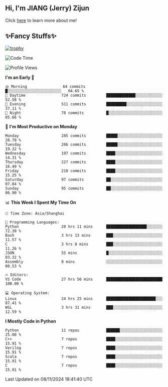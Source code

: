 ## Hi, I'm JIANG (Jerry) Zijun

Click [here](https://jzjerry.github.io/about/) to learn more about me!

## ✨Fancy Stuffs✨
[![trophy](https://github-profile-trophy.vercel.app/?username=jzjerry&theme=onedark)](https://github.com/ryo-ma/github-profile-trophy)
<!--START_SECTION:waka-->
![Code Time](http://img.shields.io/badge/Code%20Time-851%20hrs%2021%20mins-blue)

![Profile Views](http://img.shields.io/badge/Profile%20Views-0-blue)

**I'm an Early 🐤** 

```text
🌞 Morning                64 commits          █░░░░░░░░░░░░░░░░░░░░░░░░   04.65 % 
🌆 Daytime                724 commits         █████████████░░░░░░░░░░░░   52.58 % 
🌃 Evening                511 commits         █████████░░░░░░░░░░░░░░░░   37.11 % 
🌙 Night                  78 commits          █░░░░░░░░░░░░░░░░░░░░░░░░   05.66 % 
```
📅 **I'm Most Productive on Monday** 

```text
Monday                   285 commits         █████░░░░░░░░░░░░░░░░░░░░   20.70 % 
Tuesday                  266 commits         █████░░░░░░░░░░░░░░░░░░░░   19.32 % 
Wednesday                197 commits         ████░░░░░░░░░░░░░░░░░░░░░   14.31 % 
Thursday                 227 commits         ████░░░░░░░░░░░░░░░░░░░░░   16.49 % 
Friday                   210 commits         ████░░░░░░░░░░░░░░░░░░░░░   15.25 % 
Saturday                 97 commits          ██░░░░░░░░░░░░░░░░░░░░░░░   07.04 % 
Sunday                   95 commits          ██░░░░░░░░░░░░░░░░░░░░░░░   06.90 % 
```


📊 **This Week I Spent My Time On** 

```text
🕑︎ Time Zone: Asia/Shanghai

💬 Programming Languages: 
Python                   20 hrs 11 mins      ██████████████████░░░░░░░   72.30 % 
Bash                     3 hrs 13 mins       ███░░░░░░░░░░░░░░░░░░░░░░   11.57 % 
C                        3 hrs 8 mins        ███░░░░░░░░░░░░░░░░░░░░░░   11.26 % 
JSON                     55 mins             █░░░░░░░░░░░░░░░░░░░░░░░░   03.32 % 
Assembly                 8 mins              ░░░░░░░░░░░░░░░░░░░░░░░░░   00.53 % 

🔥 Editors: 
VS Code                  27 hrs 56 mins      █████████████████████████   100.00 % 

💻 Operating System: 
Linux                    24 hrs 25 mins      ██████████████████████░░░   87.41 % 
WSL                      3 hrs 31 mins       ███░░░░░░░░░░░░░░░░░░░░░░   12.59 % 
```

**I Mostly Code in Python** 

```text
Python                   11 repos            ██████░░░░░░░░░░░░░░░░░░░   25.00 % 
C++                      7 repos             ████░░░░░░░░░░░░░░░░░░░░░   15.91 % 
Verilog                  7 repos             ████░░░░░░░░░░░░░░░░░░░░░   15.91 % 
Scala                    7 repos             ████░░░░░░░░░░░░░░░░░░░░░   15.91 % 
C                        7 repos             ████░░░░░░░░░░░░░░░░░░░░░   15.91 % 
```




 Last Updated on 08/11/2024 18:41:40 UTC
<!--END_SECTION:waka-->
